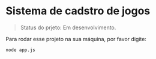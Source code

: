 <h1> Sistema de cadstro de jogos </h1>

> Status do prjeto: Em desenvolvimento.

Para rodar esse projeto na sua máquina, por favor digite:

```
node app.js
```
